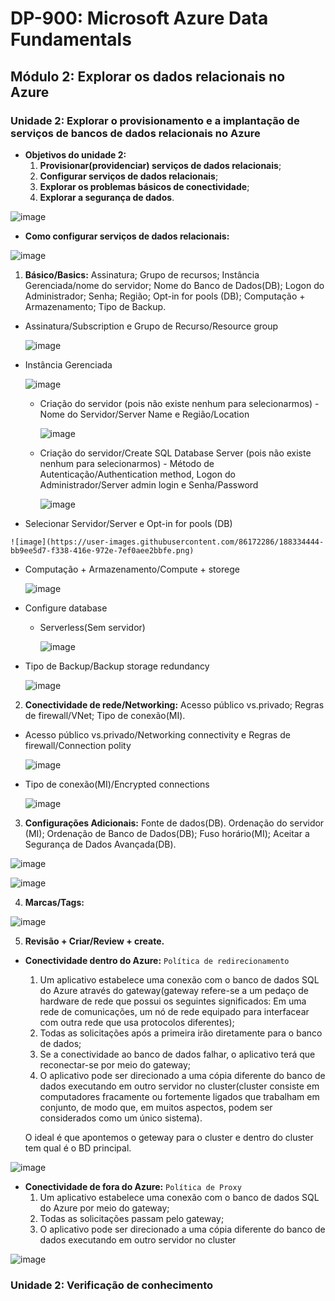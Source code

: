# DP-900: Microsoft Azure Data Fundamentals

## Módulo 2: Explorar os dados relacionais no Azure

### Unidade 2: Explorar o provisionamento e a implantação de serviços de bancos de dados relacionais no Azure

- **Objetivos do unidade 2:**
  1. **Provisionar(providenciar) serviços de dados relacionais**;
  2. **Configurar serviços de dados relacionais**;
  3. **Explorar os problemas básicos de conectividade**;
  4. **Explorar a segurança de dados**.

![image](https://user-images.githubusercontent.com/86172286/188333717-83930ec6-07ac-4b7d-9bc0-efdbe7c8f8d8.png)

- **Como configurar serviços de dados relacionais:**

![image](https://user-images.githubusercontent.com/86172286/188335635-b0b408ab-cca8-4715-9d07-0d9308c583bd.png)

  1. **Básico/Basics:** Assinatura; Grupo de recursos; Instância Gerenciada/nome do servidor; Nome do Banco de Dados(DB); Logon do Administrador; Senha; Região; Opt-in for pools (DB); Computação + Armazenamento; Tipo de Backup.
  
  - Assinatura/Subscription e Grupo de Recurso/Resource group
 
    ![image](https://user-images.githubusercontent.com/86172286/188334102-ed1dbc51-b35c-4c05-a723-2dcd6f15554b.png)

  - Instância Gerenciada
  
    ![image](https://user-images.githubusercontent.com/86172286/188334134-28f5d78f-88ec-46d8-ad6b-0fa668b07adc.png)

    - Criação do servidor (pois não existe nenhum para selecionarmos) - Nome do Servidor/Server Name e Região/Location

      ![image](https://user-images.githubusercontent.com/86172286/188334232-a7535ce7-66f5-4127-8835-ea2cde4ae6e0.png)

    - Criação do servidor/Create SQL Database Server (pois não existe nenhum para selecionarmos) - Método de Autenticação/Authentication method, Logon do Administrador/Server admin login e Senha/Password
      
      ![image](https://user-images.githubusercontent.com/86172286/188334383-f2c20c11-f36c-4d10-900a-f485cc01155a.png)
    
  -  Selecionar Servidor/Server e Opt-in for pools (DB)
    
    ![image](https://user-images.githubusercontent.com/86172286/188334444-bb9ee5d7-f338-416e-972e-7ef0aee2bbfe.png)

  - Computação + Armazenamento/Compute + storege
    
    ![image](https://user-images.githubusercontent.com/86172286/188334574-663e4817-5f50-4578-bdaf-5a16c1c24c0b.png)

  - Configure database
    - Serverless(Sem servidor)
      
      ![image](https://user-images.githubusercontent.com/86172286/188334619-483e1929-0575-4aa4-9632-b86e08712265.png)
    
  - Tipo de Backup/Backup storage redundancy
    
    ![image](https://user-images.githubusercontent.com/86172286/188334687-e3e69d12-b3ed-4367-a16d-727917b2e3b1.png)
    
  2. **Conectividade de rede/Networking:** Acesso público vs.privado; Regras de firewall/VNet; Tipo de conexão(MI).
    
  - Acesso público vs.privado/Networking connectivity e Regras de firewall/Connection polity
      
    ![image](https://user-images.githubusercontent.com/86172286/188334808-08c70722-f502-4a40-afc1-096ee6139357.png)

  - Tipo de conexão(MI)/Encrypted connections
  
    ![image](https://user-images.githubusercontent.com/86172286/188334844-f41ef976-919e-4500-9205-842881f92a47.png)
  
  3. **Configurações Adicionais:** Fonte de dados(DB). Ordenação do servidor (MI); Ordenação de Banco de Dados(DB); Fuso horário(MI); Aceitar a Segurança de Dados Avançada(DB).
  
   ![image](https://user-images.githubusercontent.com/86172286/188334962-1d0a3c1d-6865-4242-86fd-a82aa18afb1c.png)

   ![image](https://user-images.githubusercontent.com/86172286/188334981-514414f9-a1db-4f0c-b579-e7b34cbde628.png)
  
  4. **Marcas/Tags:**
    
   ![image](https://user-images.githubusercontent.com/86172286/188335026-3b12162b-2f34-4a08-8c12-3d5fdffb4cc8.png)

  5. **Revisão + Criar/Review + create.**
    
- **Conectividade dentro do Azure:**
  `Política de redirecionamento`
  1. Um aplicativo estabelece uma conexão com o banco de dados SQL do Azure através do gateway(gateway refere-se a um pedaço de hardware de rede que possui os seguintes significados: Em uma rede de comunicações, um nó de rede equipado para interfacear com outra rede que usa protocolos diferentes);
  2. Todas as solicitações após a primeira irão diretamente para o banco de dados;
  3. Se a conectividade ao banco de dados falhar, o aplicativo terá que reconectar-se por meio do gateway;
  4. O aplicativo pode ser direcionado a uma cópia diferente do banco de dados executando em outro servidor no cluster(cluster consiste em computadores fracamente ou fortemente ligados que trabalham em conjunto, de modo que, em muitos aspectos, podem ser considerados como um único sistema).

  O ideal é que apontemos o geteway para o cluster e dentro do cluster tem qual é o BD principal.

![image](https://user-images.githubusercontent.com/86172286/188335761-dc07b36c-9b8e-499e-b6d3-2e4c72682a14.png)

- **Conectividade de fora do Azure:**
  `Política de Proxy`
  1. Um aplicativo estabelece uma conexão com o banco de dados SQL do Azure por meio do gateway;
  2. Todas as solicitações passam pelo gateway;
  3. O aplicativo pode ser direcionado a uma cópia diferente do banco de dados executando em outro servidor no cluster 

![image](https://user-images.githubusercontent.com/86172286/188335895-4f5678ee-e3e1-47f6-8e52-0b6a53f5a365.png)

### Unidade 2: Verificação de conhecimento


